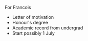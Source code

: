 For Francois
- Letter of motivation
- Honour's degree
- Academic record from undergrad
- Start possibly 1 July

